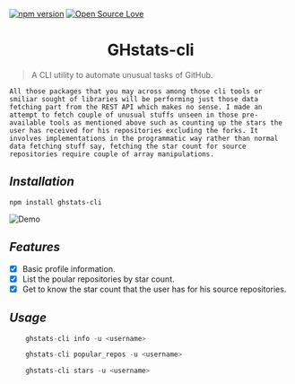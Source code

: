 [![npm version](https://badge.fury.io/js/ghstats-cli.svg)](https://badge.fury.io/js/ghstats-cli) [![Open Source Love](https://badges.frapsoft.com/os/v1/open-source.png?v=103)](https://github.com/ellerbrock/open-source-badges/) 

<h1 align="center"> GHstats-cli </h1>

> A CLI utility to automate unusual tasks of GitHub.

`All those packages that you may across among those cli tools or smiliar sought of libraries will be performing just those data fetching part from the REST API which makes no sense. I made an attempt to fetch couple of unusual stuffs unseen in those pre-available tools as mentioned above such as counting up the stars the user has received for his repositories excluding the forks. It involves implementations in the programmatic way rather than normal data fetching stuff say, fetching the star count for source repositories require couple of array manipulations.` 

## *Installation*

`npm install ghstats-cli`

![Demo](https://github.com/jamesgeorge007/ghstats-cli/blob/master/assets/screencast.gif)

## *Features*

- [x] Basic profile information.
- [x] List the poular repositories by star count.
- [x] Get to know the star count that the user has for his source repositories.

## *Usage*

```js
	ghstats-cli info -u <username>

	ghstats-cli popular_repos -u <username>

	ghstats-cli stars -u <username>
```
